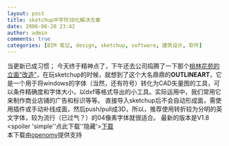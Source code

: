 ```yaml
---
layout: post
title: sketchup中字符3D化解决方案
date: 2006-06-28 23:42
author: admin
comments: true
categories: [BIM 笔记, design, sketchup, software, 建筑设计, 软件]
---
```

当更新已成习惯；
今天终于精神点了，下午还去公司捣腾了一下那个<a href="http://www.flickr.com/photos/leoshcn/166345699/">桃林花苑的立面“改造”</a>，在玩sketchup的时候，就想到了这个大名鼎鼎的<strong>OUTLINEART</strong>，它是一个用于将windows的字体（当然，还有符号）转化为CAD矢量图的工具，可以条件精确度和字体大小，以dxf等格式导出的小工具。实际运用中，我们常用它来制作商业店铺的广告和标识等等。
直接导入sketchup后不会自动形成面，需使用插件或手动补线成面，然后push/pull成3D，所以，推荐使用转折较为分明的英文字体，较为流行（已过气？）的04像素字体就很适合。
最新的版本是V1.8
<spoiler 'simple''点此下载''隐藏'><a href="http://www.openomy.com/download/leoshcn/outlineart.rar">下载</a><br />本下载由<a href="http://www.openomy.com">openomy</a>提供支持</spoiler>
